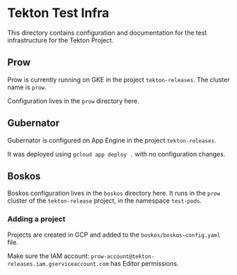 # Tekton Test Infra

This directory contains configuration and documentation for the test
infrastructure for the Tekton Project.

## Prow

Prow is currently running on GKE in the project `tekton-releases`. The cluster
name is `prow`.

Configuration lives in the `prow` directory here.

## Gubernator

Gubernator is configured on App Engine in the project `tekton-releases`.

It was deployed using `gcloud app deploy .` with no configuration changes.

## Boskos

Boskos configuration lives in the `boskos` directory here. It runs in the `prow`
cluster of the `tekton-release` project, in the namespace `test-pods`.

### Adding a project

Projects are created in GCP and added to the `boskos/boskos-config.yaml` file.

Make sure the IAM account:
`prow-account@tekton-releases.iam.gserviceaccount.com` has Editor permissions.
